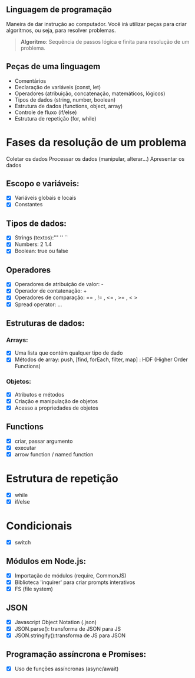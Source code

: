 ## Linguagem de programação

Maneira de dar instrução ao computador.
Você irá utilizar peças para criar algoritmos, ou seja, para resolver problemas.

> **Algoritmo**: Sequência de passos lógica e finita para resolução de um problema.

## Peças de uma linguagem 

- Comentários
- Declaração de variáveis (const, let)
- Operadores (atribuição, concatenação, matemáticos, lógicos)
- Tipos de dados (string, number, boolean)
- Estrutura de dados (functions, object, array)
- Controle de fluxo (if/else)
- Estrutura de repetição (for, while)

# Fases da resolução de um problema

Coletar os dados
Processar os dados (manipular, alterar...)
Apresentar os dados

## Escopo e variáveis:

- [x] Variáveis globais e locais
- [x] Constantes

## Tipos de dados:

- [x] Strings (textos):"" '' ``
- [x] Numbers: 2 1.4
- [x] Boolean: true ou false

## Operadores

- [x] Operadores de atribuição de valor: -
- [x] Operador de contatenação: +
- [x] Operadores de comparação: == , != , <= , >= , < >
- [x] Spread operator: ...

## Estruturas de dados:

### Arrays: 

- [x] Uma lista que contém qualquer tipo de dado 
- [x] Métodos de array: push, [find, forEach, filter, map] : HDF (Higher Order Functions)

### Objetos:

- [x] Atributos e métodos
- [x] Criação e manipulação de objetos
- [x] Acesso a propriedades de objetos

## Functions

- [x] criar, passar argumento
- [x] executar
- [x] arrow function / named function

# Estrutura de repetição

- [x] while
- [x] if/else 

# Condicionais

- [x] switch

## Módulos em Node.js:

- [x] Importação de módulos (require, CommonJS)
- [x] Biblioteca 'inquirer' para criar prompts interativos
- [x] FS (file system)

## JSON

- [x] Javascript Object Notation (.json)
- [x] JSON.parse(): transforma de JSON para JS
- [x] JSON.stringify():transforma de JS para JSON

## Programação assíncrona e Promises:

- [x] Uso de funções assíncronas (async/await)